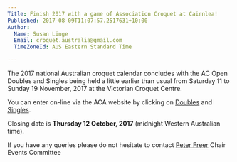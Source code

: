 ```yaml
---
Title: Finish 2017 with a game of Association Croquet at Cairnlea!
Published: 2017-08-09T11:07:57.2517631+10:00
Author:
  Name: Susan Linge
  Email: croquet.australia@gmail.com
  TimeZoneId: AUS Eastern Standard Time

---
```

The 2017 national Australian croquet calendar concludes with the AC Open Doubles and Singles being held a little earlier than usual from Saturday 11 to Sunday 19 November, 2017 at the Victorian Croquet Centre.

You can enter on-line via the ACA website by clicking on
[Doubles](https://croquet-australia.com.au/tournaments/2017/ac/open-doubles)
and [Singles](https://croquet-australia.com.au/tournaments/2017/ac/open-singles).

Closing date is **Thursday 12 October, 2017** (midnight Western Australian time).

If you have any queries please do not hesitate to contact [Peter Freer](mailto:events@croquet-australia.com.au) Chair Events Committee